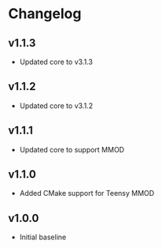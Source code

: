 # Changelog

## v1.1.3
- Updated core to v3.1.3

## v1.1.2
- Updated core to v3.1.2

## v1.1.1
- Updated core to support MMOD

## v1.1.0
- Added CMake support for Teensy MMOD

## v1.0.0
- Initial baseline
